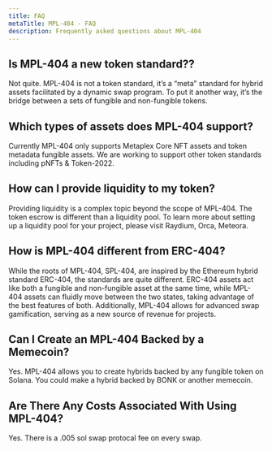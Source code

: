 ```yaml
---
title: FAQ
metaTitle: MPL-404 - FAQ
description: Frequently asked questions about MPL-404
---
```


## Is MPL-404 a new token standard??

Not quite. MPL-404 is not a token standard, it’s a “meta” standard for hybrid assets facilitated by a dynamic swap program. To put it another way, it’s the bridge between a sets of fungible and non-fungible tokens.


## Which types of assets does MPL-404 support?

Currently MPL-404 only supports Metaplex Core NFT assets and token metadata fungible assets. We are working to support other token standards including pNFTs & Token-2022.


## How can I provide liquidity to my token?

Providing liquidity is a complex topic beyond the scope of MPL-404. The token escrow is different than a liquidity pool. To learn more about setting up a liquidity pool for your project, please visit Raydium, Orca, Meteora.


## How is MPL-404 different from ERC-404?

While the roots of MPL-404, SPL-404, are inspired by the Ethereum hybrid standard ERC-404, the standards are quite different. ERC-404 assets act like both a fungible and non-fungible asset at the same time, while MPL-404 assets can fluidly move between the two states, taking advantage of the best features of both. Additionally, MPL-404 allows for advanced swap gamification, serving as a new source of revenue for projects.

## Can I Create an MPL-404 Backed by a Memecoin?

Yes. MPL-404 allows you to create hybrids backed by any fungible token on Solana. You could make a hybrid backed by BONK or another memecoin.

## Are There Any Costs Associated With Using MPL-404?

Yes. There is a .005 sol swap protocal fee on every swap.